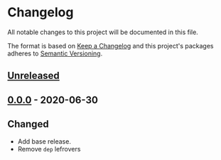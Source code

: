 # Changelog

All notable changes to this project will be documented in this file.

The format is based on [Keep a Changelog](http://keepachangelog.com/en/1.0.0/)
and this project's packages adheres to [Semantic Versioning](http://semver.org/spec/v2.0.0.html).

## [Unreleased]


## [0.0.0] - 2020-06-30

## Changed

- Add base release.
- Remove `dep` lefrovers

[Unreleased]: https://github.com/giantswarm/k8s-setup-network-environment/compare/v.0.0.0..HEAD
[0.0.0]: https://github.com/giantswarm/k8s-setup-network-environment/releases/tag/v0.0.0
